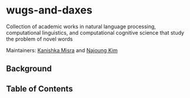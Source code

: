 # wugs-and-daxes
Collection of academic works in natural language processing, computational linguistics, and computational cognitive science that study the problem of novel words

Maintainers: [Kanishka Misra](github.com/kanishkamisra) and [Najoung Kim](github.com/najoungkim)

## Background

## Table of Contents

